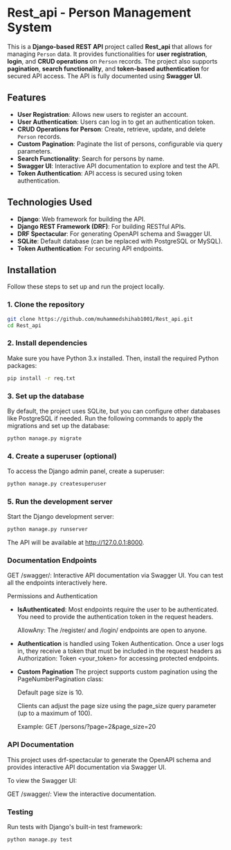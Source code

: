 # Rest_api - Person Management System

This is a **Django-based REST API** project called **Rest_api** that allows for managing `Person` data. It provides functionalities for **user registration**, **login**, and **CRUD operations** on `Person` records. The project also supports **pagination**, **search functionality**, and **token-based authentication** for secured API access. The API is fully documented using **Swagger UI**.

## Features

- **User Registration**: Allows new users to register an account.
- **User Authentication**: Users can log in to get an authentication token.
- **CRUD Operations for Person**: Create, retrieve, update, and delete `Person` records.
- **Custom Pagination**: Paginate the list of persons, configurable via query parameters.
- **Search Functionality**: Search for persons by name.
- **Swagger UI**: Interactive API documentation to explore and test the API.
- **Token Authentication**: API access is secured using token authentication.

## Technologies Used

- **Django**: Web framework for building the API.
- **Django REST Framework (DRF)**: For building RESTful APIs.
- **DRF Spectacular**: For generating OpenAPI schema and Swagger UI.
- **SQLite**: Default database (can be replaced with PostgreSQL or MySQL).
- **Token Authentication**: For securing API endpoints.

## Installation

Follow these steps to set up and run the project locally.

### 1. Clone the repository

```bash
git clone https://github.com/muhammedshihab1001/Rest_api.git
cd Rest_api
```
### 2. Install dependencies
  Make sure you have Python 3.x installed. Then, install the required Python packages:

```bash
pip install -r req.txt
```
### 3. Set up the database
By default, the project uses SQLite, but you can configure other databases like PostgreSQL if needed. Run the following commands to apply the migrations and set up the database:

```bash
python manage.py migrate
```
### 4. Create a superuser (optional)
To access the Django admin panel, create a superuser:

```bash
python manage.py createsuperuser
```
### 5. Run the development server
Start the Django development server:

```bash
python manage.py runserver
```
The API will be available at http://127.0.0.1:8000.



### Documentation Endpoints
  GET /swagger/: Interactive API documentation via Swagger UI. You can test all the endpoints interactively here.


  Permissions and Authentication
  - **IsAuthenticated**: Most endpoints require the user to be authenticated. You need to provide the authentication token in the request headers.
  
    AllowAny: The /register/ and /login/ endpoints are open to anyone.
  
  - **Authentication** is handled using Token Authentication. Once a user logs in, they receive a token that must be included in the request headers as Authorization: Token <your_token> for accessing protected endpoints.
  
  - **Custom Pagination**
    The project supports custom pagination using the PageNumberPagination class:
    
    Default page size is 10.
    
    Clients can adjust the page size using the page_size query parameter (up to a maximum of 100).
    
    Example: GET /persons/?page=2&page_size=20

### API Documentation
  This project uses drf-spectacular to generate the OpenAPI schema and provides interactive API documentation via Swagger UI.
  
  To view the Swagger UI:
  
  GET /swagger/: View the interactive documentation.

### Testing
  Run tests with Django's built-in test framework:
  
  ```bash
  python manage.py test
